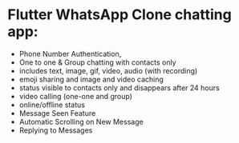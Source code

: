 
# Flutter WhatsApp Clone chatting app:
- Phone Number Authentication, 
- One to one & Group chatting with contacts only
- includes text, image, gif, video, audio (with recording)
- emoji sharing and image and video caching
- status visible to contacts only and disappears after 24 hours
- video calling (one-one and group)
- online/offline status 
- Message Seen Feature
- Automatic Scrolling on New Message
- Replying to Messages

